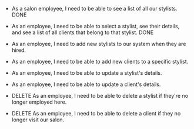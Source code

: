  * As a salon employee, I need to be able to see a list of all our stylists.  DONE
 * As an employee, I need to be able to select a stylist, see their details, and see a list of all clients that belong to that stylist. DONE

 * As an employee, I need to add new stylists to our system when they are hired.
 * As an employee, I need to be able to add new clients to a specific stylist.
 * As an employee, I need to be able to update a stylist's details.
 * As an employee, I need to be able to update a client's details.

 * DELETE As an employee, I need to be able to delete a stylist if they're no longer employed here.
 * DELETE As an employee, I need to be able to delete a client if they no longer visit our salon.
